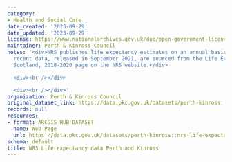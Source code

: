 ```yaml
---
category:
- Health and Social Care
date_created: '2023-09-29'
date_updated: '2023-09-29'
license: https://www.nationalarchives.gov.uk/doc/open-government-licence/version/3/
maintainer: Perth & Kinross Council
notes: '<div>NRS publishes life expectancy estimates on an annual basis. The most
  recent data, released in September 2021, are sourced from the Life Expectancy in
  Scotland, 2018-2020 page on the NRS website.</div>

  <div><br /></div>

  <div><br /></div>'
organization: Perth & Kinross Council
original_dataset_link: https://data.pkc.gov.uk/datasets/perth-kinross::nrs-life-expectancy-data-perth-and-kinross
records: null
resources:
- format: ARCGIS HUB DATASET
  name: Web Page
  url: https://data.pkc.gov.uk/datasets/perth-kinross::nrs-life-expectancy-data-perth-and-kinross
schema: default
title: NRS Life expectancy data Perth and Kinross
---
```

